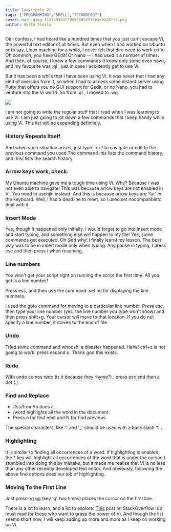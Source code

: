 ```yaml
---
title: Inevitable Vi
tags: ["PROGRAMMING","SHELL","TECHNOLOGY"]
cover: main-qimg-f157a9584f79e958652338eae9a28fc9.png
author: Amita Shukla
---
```



Ok I confess, I had heard like a hundred times that you just can't escape Vi, the powerful text editor of all times. But even when I had worked on Ubuntu or to say, Linux machine for a while, I never felt that dire need to work on Vi. Oh common, you have GEdit! Or Nano -- I had used it a number of times. And then, of course, I knew a few commands (I know only some even now), and my favourite was :q! , just in case I accidently get to use Vi. 


 


But it has been a while that I have been using Vi. It was never that I had any kind of aversion from it, so when I had to access some distant server using Putty that offers you no GUI support for Gedit, or no Nano, you had to venture into the Vi world. So from :q! , I moved to :wq.

 


[![](https://4.bp.blogspot.com/-cWAxqJoloiQ/WEVdc8SltnI/AAAAAAAAFO8/pSg4D4VbhuY_LpUrkU6CYisI6Iprol4pACEw/s1600/main-qimg-f157a9584f79e958652338eae9a28fc9.png)](https://4.bp.blogspot.com/-cWAxqJoloiQ/WEVdc8SltnI/AAAAAAAAFO8/pSg4D4VbhuY_LpUrkU6CYisI6Iprol4pACEw/s1600/main-qimg-f157a9584f79e958652338eae9a28fc9.png)

 


 


I am not going to write the regular stuff that I read when I was learning to use Vi. I am just going to jot down a few commands that I keep handy while using Vi. This list will be expanding definitely.

 


### History Repeats Itself

And when such situation arises, just type : or / to navigate or edit to the previous command you used.The command :his lists the command history, and :his/ lists the search history.

### Arrow keys work, check.

My Ubuntu machine gave me a tough time using Vi. Why? Because I was not even able to navigate! This was because arrow keys are not enabled in Vi. You need to usehjkl instead. And this is because arrow keys are 'far' in the keyboard. Well, I had a deadline to meet, so I used:set nocompatibleto deal with it.

 


### Insert Mode

Yes, though it happened only initially, I would forget to go into insert mode and start typing, and something else will happen to my file! Yes, some commands get executed. Oh God why! I finally learnt my lesson. The best way was to be in insert mode only when typing. Any pause in typing, I press esc and then press i when resuming.

 


### Line numbers

You won't get your script right on running the script the first time. All you get is a line number!

Press esc, and then use the command :set nu for displaying the line numbers.

I used the goto command for moving to a particular line number. Press esc, then type your line number (yes, the line number you type won't show) and then press shift+g. Your cursor will move to that location. If you do not specify a line number, it moves to the end of file.

 


### Undo

Tried some command and whoosh! a disaster happened. Haha! ctrl+z is not going to work. press escand u. Thank god this exists.

 


### Redo

With undo comes redo (is it because they rhyme?) . press esc and then a dot (.) .

 


### Find and Replace

 


- :%s/from/to does it.
- /word highlights all the word in the document.
- Press n for find next and N for find previous.

The special characters, like '.' and '\_' should be used with a back slash '\\' .

 


### Highlighting

It is similar to finding all occurrences of a word. If highlighting is enabled, the \* key will highlight all occurrences of the word that is under the cursor. I stumbled into doing this by mistake, but it made me realize that Vi is no less than any other recently developed text editor. 
And obviously, following the above find options does our job of highlighting. 
 


### Moving To the First Line

Just pressing gg (key 'g' two times) places the cursor on the first line.

 


There is a lot to learn, and a lot to explore. [This](http://stackoverflow.com/questions/1218390/what-is-your-most-productive-shortcut-with-vim/1220118#1220118) post on StackOverflow is a must read for those who want to grasp the power of Vi. And though the list seems short now, I will keep adding up more and more as I keep on working on Vi.

 


 


 


